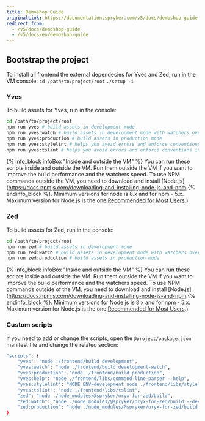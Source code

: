```yaml
---
title: Demoshop Guide
originalLink: https://documentation.spryker.com/v5/docs/demoshop-guide
redirect_from:
  - /v5/docs/demoshop-guide
  - /v5/docs/en/demoshop-guide
---
```


## Bootstrap the project
To install all frontend the external dependecies for Yves and Zed, run in the VM console:
`cd /path/to/project/root`
`./setup -i`

### Yves
To build assets for Yves, run in the console:

```bash
cd /path/to/project/root
npm run yves # build assets in development mode
npm run yves:watch # build assets in development mode with watchers over the code
npm run yves:production # build assets in production mode
npm run yves:stylelint # helps you avoid errors and enforce conventions in your SCSS
npm run yves:tslint # helps you avoid errors and enforce conventions in your Typescript
```

{% info_block infoBox "Inside and outside the VM" %}
You can run these scripts inside and outside the VM. Run them outside the VM if you want to improve the build performance and the watchers speed. To use NPM commands outside the VM, you need to download and install [Node.js](https://docs.npmjs.com/downloading-and-installing-node-js-and-npm
{% endinfo_block %}. Minimum versions for node is 8.x and for npm - 5.x. Maximum version for Node.js is the one [Recommended for Most Users](https://nodejs.org/en/).)

### Zed
To build assets for Zed, run in the console:

```bash
cd /path/to/project/root
npm run zed # build assets in development mode
npm run zed:watch # build assets in development mode with watchers over the code
npm run zed:production # build assets in production mode
```

{% info_block infoBox "Inside and outside the VM" %}
You can run these scripts inside and outside the VM. Run them outside the VM if you want to improve the build performance and the watchers speed. To use NPM commands outside of the VM, you need to download and install [Node.js](https://docs.npmjs.com/downloading-and-installing-node-js-and-npm
{% endinfo_block %}. Minimum versions for Node.js is 8.x and for npm - 5.x. Maximum version for Node.js is the one [Recommended for Most Users](https://nodejs.org/en/).)

### Custom scripts
If you need to add or change the scripts, open the `@project/package.json` manifest file and change the related section:

```bash
"scripts": {
	"yves": "node ./frontend/build development",
	"yves:watch": "node ./frontend/build development-watch",
	"yves:production": "node ./frontend/build production",
	"yves:help": "node ./frontend/libs/command-line-parser --help",
	"yves:stylelint": "NODE_ENV=development node ./frontend/libs/stylelint development",
	"yves:tslint": "node ./frontend/libs/tslint",
	"zed": "node ./node_modules/@spryker/oryx-for-zed/build",
	"zed:watch": "node ./node_modules/@spryker/oryx-for-zed/build --dev",
	"zed:production": "node ./node_modules/@spryker/oryx-for-zed/build --prod"
}
```
